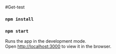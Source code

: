 #Get-test

### `npm install`
### `npm start`

Runs the app in the development mode.<br />
Open [http://localhost:3000](http://localhost:3000) to view it in the browser.
